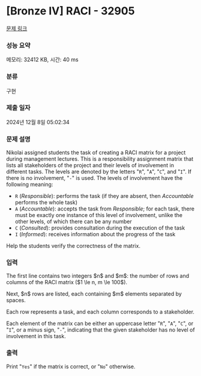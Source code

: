 # [Bronze IV] RACI - 32905 

[문제 링크](https://www.acmicpc.net/problem/32905) 

### 성능 요약

메모리: 32412 KB, 시간: 40 ms

### 분류

구현

### 제출 일자

2024년 12월 8일 05:02:34

### 문제 설명

<p>Nikolai assigned students the task of creating a RACI matrix for a project during management lectures. This is a responsibility assignment matrix that lists all stakeholders of the project and their levels of involvement in different tasks. The levels are denoted by the letters "<code>R</code>", "<code>A</code>", "<code>C</code>", and "<code>I</code>". If there is no involvement, "<code>-</code>" is used. The levels of involvement have the following meaning:</p>

<ul>
	<li><code>R</code> (<em>Responsible</em>): performs the task (if they are absent, then <em>Accountable</em> performs the whole task)</li>
	<li><code>A</code> (<em>Accountable</em>): accepts the task from <em>Responsible</em>; for each task, there must be exactly one instance of this level of involvement, unlike the other levels, of which there can be any number</li>
	<li><code>C</code> (<em>Consulted</em>): provides consultation during the execution of the task</li>
	<li><code>I</code> (<em>Informed</em>): receives information about the progress of the task</li>
</ul>

<p>Help the students verify the correctness of the matrix.</p>

### 입력 

 <p>The first line contains two integers $n$ and $m$: the number of rows and columns of the RACI matrix ($1 \le n, m \le 100$).</p>

<p>Next, $n$ rows are listed, each containing $m$ elements separated by spaces.</p>

<p>Each row represents a task, and each column corresponds to a stakeholder.</p>

<p>Each element of the matrix can be either an uppercase letter "<code>R</code>", "<code>A</code>", "<code>C</code>", or "<code>I</code>", or a minus sign, "<code>-</code>", indicating that the given stakeholder has no level of involvement in this task.</p>

### 출력 

 <p>Print "<code>Yes</code>" if the matrix is correct, or "<code>No</code>" otherwise.</p>

